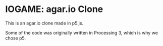 # IOGAME: agar.io Clone

This is an agar.io clone made in p5.js. 

Some of the code was originally written in Processing 3, which is why we chose p5.
